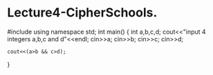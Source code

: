 # Lecture4-CipherSchools.
#include <iostream>
using namespace std;
int main()
{
	int a,b,c,d;
	cout<<"input 4 integers a,b,c and d"<<endl;
	cin>>a;
	cin>>b;
	cin>>c;
	cin>>d;
	
	cout<<(a>b && c>d);
}
